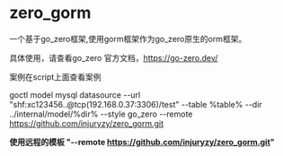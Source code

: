 # zero_gorm

一个基于go_zero框架,使用gorm框架作为go_zero原生的orm框架。

具体使用，请查看go_zero 官方文档，https://go-zero.dev/

案例在script上面查看案例

goctl model mysql datasource  --url "shf:xc123456..@tcp(192.168.0.37:3306)/test" --table %table% --dir ../internal/model/%dir% --style go_zero --remote  https://github.com/injuryzy/zero_gorm.git

**使用远程的模板 "--remote  https://github.com/injuryzy/zero_gorm.git"**
